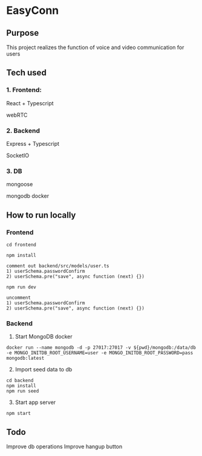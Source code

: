 # EasyConn

## Purpose

This project realizes the function of voice and video communication for users

## Tech used

### 1. Frontend:

React + Typescript

webRTC

### 2. Backend

Express + Typescript

SocketIO

### 3. DB

mongoose

mongodb docker

## How to run locally

### Frontend

```
cd frontend

npm install

comment out backend/src/models/user.ts
1) userSchema.passwordConfirm
2) userSchema.pre("save", async function (next) {})

npm run dev

uncomment
1) userSchema.passwordConfirm
2) userSchema.pre("save", async function (next) {})
```

### Backend

1. Start MongoDB docker

```
docker run --name mongodb -d -p 27017:27017 -v ${pwd}/mongodb:/data/db -e MONGO_INITDB_ROOT_USERNAME=user -e MONGO_INITDB_ROOT_PASSWORD=pass mongodb:latest
```

2. Import seed data to db

```
cd backend
npm install
npm run seed
```

3. Start app server

```
npm start
```

## Todo

Improve db operations
Improve hangup button

